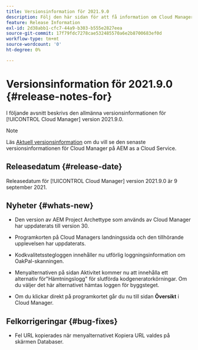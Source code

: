 ```yaml
---
title: Versionsinformation för 2021.9.0
description: Följ den här sidan för att få information om Cloud Manager version 2021.9.0
feature: Release Information
exl-id: 2d38abb1-cfc7-44a9-b303-b555e2827eea
source-git-commit: 17f79fdc7278cae532485570a6e2b8700683ef0d
workflow-type: tm+mt
source-wordcount: '0'
ht-degree: 0%

---
```


# Versionsinformation för 2021.9.0 {#release-notes-for}

I följande avsnitt beskrivs den allmänna versionsinformationen för [!UICONTROL Cloud Manager] version 2021.9.0.

>[!NOTE]
>Läs [Aktuell versionsinformation](https://experienceleague.adobe.com/docs/experience-manager-cloud-service/onboarding/getting-access/release-notes-cloud-manager/release-notes-cm-current.html?lang=en#getting-access) om du vill se den senaste versionsinformationen för Cloud Manager på AEM as a Cloud Service.

## Releasedatum {#release-date}

Releasedatum för [!UICONTROL Cloud Manager] version 2021.9.0 är 9 september 2021.

## Nyheter {#whats-new}

* Den version av AEM Project Archettype som används av Cloud Manager har uppdaterats till version 30.

* Programkorten på Cloud Managers landningssida och den tillhörande upplevelsen har uppdaterats.

* Kodkvalitetsstegloggen innehåller nu utförlig loggningsinformation om OakPal-skanningen.

* Menyalternativen på sidan Aktivitet kommer nu att innehålla ett alternativ för&quot;Hämtningslogg&quot; för slutförda kodgeneratorkörningar. Om du väljer det här alternativet hämtas loggen för byggsteget.

* Om du klickar direkt på programkortet går du nu till sidan **Översikt** i Cloud Manager.

## Felkorrigeringar {#bug-fixes}

* Fel URL kopierades när menyalternativet Kopiera URL valdes på skärmen Databaser.
